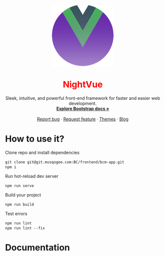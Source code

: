 <p align="center">
  <img src="src/assets/images/logo.png" alt="Bootstrap logo" width="200" height="200">
</p>

<h1 align="center">
  <span style="color: red;">NightVue</span>
</h1>

<p align="center">
  Sleek, intuitive, and powerful front-end framework for faster and easier web development.
  <br>
  <a href="https://getbootstrap.com/docs/5.2/"><strong>Explore Bootstrap docs »</strong></a>
  <br>
  <br>
  <a href="https://github.com/twbs/bootstrap/issues/new?assignees=-&labels=bug&template=bug_report.yml">Report bug</a>
  ·
  <a href="https://github.com/twbs/bootstrap/issues/new?assignees=&labels=feature&template=feature_request.yml">Request feature</a>
  ·
  <a href="https://themes.getbootstrap.com/">Themes</a>
  ·
  <a href="https://blog.getbootstrap.com/">Blog</a>
</p>

# How to use it?

Clone repo and install dependencies
```
git clone git@git.musqogee.com:BC/frontend/bcm-app.git
npm i
```
Run hot-reload dev server
```
npm run serve
```
Build your project
```
npm run build
```
Test errors
```
npm run lint
npm run lint --fix
```

# Documentation

